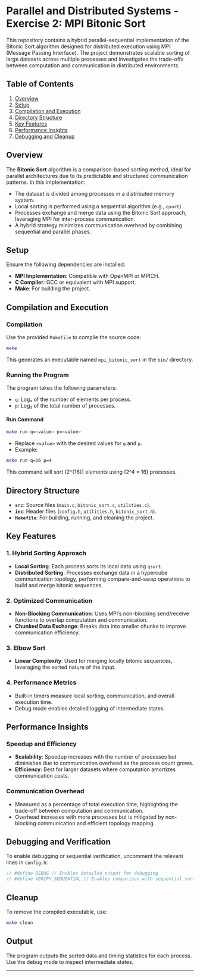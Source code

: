 # Parallel and Distributed Systems - Exercise 2: MPI Bitonic Sort

This repository contains a hybrid parallel-sequential implementation of the Bitonic Sort algorithm designed for distributed execution using MPI (Message Passing Interface). The project demonstrates scalable sorting of large datasets across multiple processes and investigates the trade-offs between computation and communication in distributed environments.

## Table of Contents
1. [Overview](#overview)
2. [Setup](#setup)
3. [Compilation and Execution](#compilation-and-execution)
4. [Directory Structure](#directory-structure)
5. [Key Features](#key-features)
6. [Performance Insights](#performance-insights)
7. [Debugging and Cleanup](#debugging-and-cleanup)

## Overview

The **Bitonic Sort** algorithm is a comparison-based sorting method, ideal for parallel architectures due to its predictable and structured communication patterns. In this implementation:

- The dataset is divided among processes in a distributed memory system.
- Local sorting is performed using a sequential algorithm (e.g., `qsort`).
- Processes exchange and merge data using the Bitonic Sort approach, leveraging MPI for inter-process communication.
- A hybrid strategy minimizes communication overhead by combining sequential and parallel phases.

## Setup

Ensure the following dependencies are installed:

- **MPI Implementation**: Compatible with OpenMPI or MPICH.
- **C Compiler**: GCC or equivalent with MPI support.
- **Make**: For building the project.

## Compilation and Execution

### Compilation

Use the provided `Makefile` to compile the source code:

```bash
make
```

This generates an executable named `mpi_bitonic_sort` in the `bin/` directory.

### Running the Program

The program takes the following parameters:

- `q`: Log₂ of the number of elements per process.
- `p`: Log₂ of the total number of processes.

#### Run Command

```bash
make run q=<value> p=<value>
```

- Replace `<value>` with the desired values for `q` and `p`.
- Example:

```bash
make run q=16 p=4
```

This command will sort \(2^{16}\) elements using \(2^4 = 16\) processes.

## Directory Structure

- **`src`**: Source files (`main.c`, `bitonic_sort.c`, `utilities.c`).
- **`inc`**: Header files (`config.h`, `utilities.h`, `bitonic_sort.h`).
- **`Makefile`**: For building, running, and cleaning the project.

## Key Features

### 1. Hybrid Sorting Approach
- **Local Sorting**: Each process sorts its local data using `qsort`.
- **Distributed Sorting**: Processes exchange data in a hypercube communication topology, performing compare-and-swap operations to build and merge bitonic sequences.

### 2. Optimized Communication
- **Non-Blocking Communication**: Uses MPI’s non-blocking send/receive functions to overlap computation and communication.
- **Chunked Data Exchange**: Breaks data into smaller chunks to improve communication efficiency.

### 3. Elbow Sort
- **Linear Complexity**: Used for merging locally bitonic sequences, leveraging the sorted nature of the input.

### 4. Performance Metrics
- Built-in timers measure local sorting, communication, and overall execution time.
- Debug mode enables detailed logging of intermediate states.

## Performance Insights

### Speedup and Efficiency
- **Scalability**: Speedup increases with the number of processes but diminishes due to communication overhead as the process count grows.
- **Efficiency**: Best for larger datasets where computation amortizes communication costs.

### Communication Overhead
- Measured as a percentage of total execution time, highlighting the trade-off between computation and communication.
- Overhead increases with more processes but is mitigated by non-blocking communication and efficient topology mapping.

## Debugging and Verification

To enable debugging or sequential verification, uncomment the relevant lines in `config.h`:

```c
// #define DEBUG // Enables detailed output for debugging
// #define VERIFY_SEQUENTIAL // Enables comparison with sequential sorting
```

## Cleanup

To remove the compiled executable, use:

```bash
make clean
```

## Output

The program outputs the sorted data and timing statistics for each process. Use the debug mode to inspect intermediate states.

---
